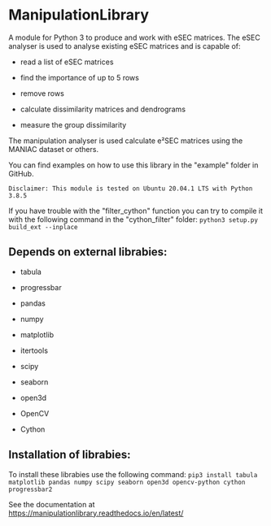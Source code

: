 # ManipulationLibrary

A module for Python 3 to produce and work with eSEC matrices. 
The eSEC analyser is used to analyse existing eSEC matrices and is capable of:

* read a list of eSEC matrices

* find the importance of up to 5 rows

* remove rows 

* calculate dissimilarity matrices and dendrograms

* measure the group dissimilarity

The manipulation analyser is used calculate e²SEC matrices using the MANIAC dataset or others.

You can find examples on how to use this library in the "example" folder in GitHub.

	Disclaimer: This module is tested on Ubuntu 20.04.1 LTS with Python 3.8.5

If you have trouble with the "filter_cython" function you can try to compile it with the following command in the "cython_filter" folder: ``python3 setup.py build_ext --inplace``


Depends on external librabies:
------------------------------

* tabula

* progressbar

* pandas

* numpy

* matplotlib

* itertools

* scipy

* seaborn

* open3d

* OpenCV

* Cython

Installation of librabies:
--------------------------

To install these librabies use the following command:
	``pip3 install tabula matplotlib pandas numpy scipy seaborn open3d opencv-python cython progressbar2``

See the documentation at https://manipulationlibrary.readthedocs.io/en/latest/
